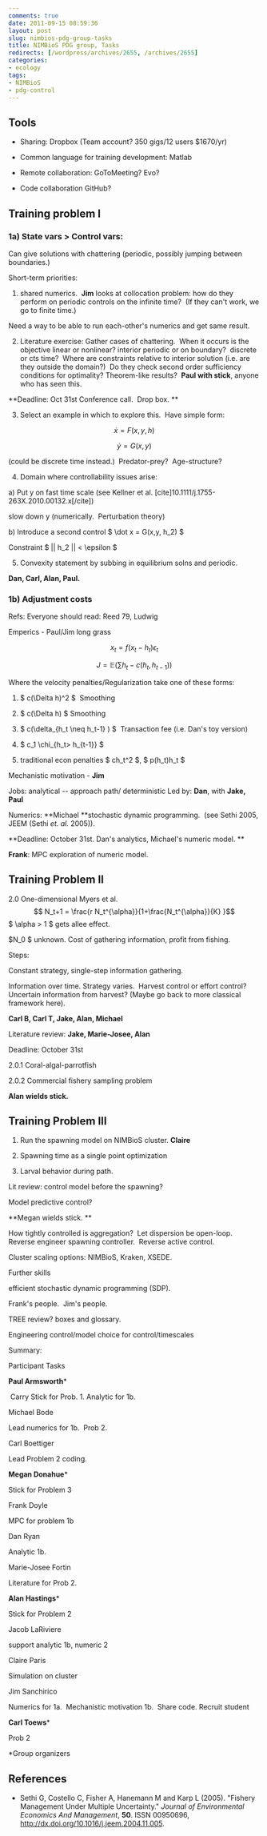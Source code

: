 ```yaml
---
comments: true
date: 2011-09-15 08:59:36
layout: post
slug: nimbios-pdg-group-tasks
title: NIMBioS PDG group, Tasks
redirects: [/wordpress/archives/2655, /archives/2655]
categories:
- ecology
tags:
- NIMBioS
- pdg-control
---
```


## Tools





	
  * Sharing: Dropbox (Team account? 350 gigs/12 users $1670/yr)

	
  * Common language for training development: Matlab

	
  * Remote collaboration: GoToMeeting? Evo?

	
  * Code collaboration GitHub?




## Training problem I




### 1a) State vars > Control vars:


Can give solutions with chattering (periodic, possibly jumping between boundaries.)

Short-term priorities:

1) shared numerics.  **Jim** looks at collocation problem: how do they perform on periodic controls on the infinite time?  (If they can't work, we go to finite time.)

Need a way to be able to run each-other's numerics and get same result.

2) Literature exercise: Gather cases of chattering.  When it occurs is the objective linear or nonlinear? interior periodic or on boundary?  discrete or cts time?  Where are constraints relative to interior solution (i.e. are they outside the domain?)  Do they check second order sufficiency conditions for optimality? Theorem-like results?  **Paul with stick**, anyone who has seen this.

**Deadline: Oct 31st Conference call.  Drop box. **

3) Select an example in which to explore this.  Have simple form:

$$ \dot x = F(x,y, h) $$

$$ \dot y = G(x,y) $$

(could be discrete time instead.)  Predator-prey?  Age-structure?

4) Domain where controllability issues arise:

a) Put y on fast time scale (see Kellner et al. [cite]10.1111/j.1755-263X.2010.00132.x[/cite])

slow down y (numerically.  Perturbation theory)

b) Introduce a second control $ \dot x = G(x,y, h_2) $

Constraint $ || h_2 || < \epsilon $

5) Convexity statement by subbing in equilibrium solns and periodic.

**Dan, Carl, Alan, Paul.**


### 1b) Adjustment costs


Refs: Everyone should read: Reed 79, Ludwig

Emperics - Paul/Jim long grass

$$ x_t = f(x_t -h_t) \epsilon_t $$

$$ J = \mathbb{E} \left( \sum h_t -c(h_t, h_{t-1} ) \right)$$

Where the velocity penalties/Regularization take one of these forms:

1) $ c(\Delta h)^2 $  Smoothing

2) $ c(\Delta h) $ Smoothing

3) $ c(\delta_{h_t \neq h_t-1} ) $  Transaction fee (i.e. Dan's toy version)

4) $ c_1 \chi_{h_t> h_{t-1}} $

5) traditional econ penalties $ ch_t^2 $, $ p(h_t)h_t $

Mechanistic motivation - **Jim**

Jobs: analytical -- approach path/ deterministic Led by: **Dan**, with **Jake, Paul**

Numerics: **Michael **stochastic dynamic programming.  (see Sethi 2005, JEEM (Sethi _et. al._ 2005)).

**Deadline: October 31st. Dan's analytics, Michael's numeric model. **

**Frank**: MPC exploration of numeric model.


## Training Problem II


2.0 One-dimensional Myers et al.
$$ N_t+1 = \frac{r N_t^{\alpha}}{1+\frac{N_t^{\alpha}}{K} }$$
$ \alpha > 1 $ gets allee effect.

$N_0 $ unknown. Cost of gathering information, profit from fishing.

Steps:

Constant strategy, single-step information gathering.

Information over time. Strategy varies.  Harvest control or effort control? Uncertain information from harvest? (Maybe go back to more classical framework here).

**Carl B, Carl T, Jake, Alan, Michael**

Literature review: **Jake, Marie-Josee, Alan**

Deadline: October 31st

2.0.1 Coral-algal-parrotfish

2.0.2 Commercial fishery sampling problem

**Alan wields stick.**


## Training Problem III


1) Run the spawning model on NIMBioS cluster. **Claire**

2) Spawning time as a single point optimization

3) Larval behavior during path.

Lit review: control model before the spawning?

Model predictive control?

**Megan wields stick. **

How tightly controlled is aggregation?  Let dispersion be open-loop.  Reverse engineer spawning controller.  Reverse active control.

Cluster scaling options: NIMBioS, Kraken, XSEDE.

Further skills

efficient stochastic dynamic programming (SDP).

Frank's people.  Jim's people.

TREE review? boxes and glossary.

Engineering control/model choice for control/timescales

Summary:







Participant
Tasks






**Paul Armsworth***


 Carry Stick for Prob. 1. Analytic for 1b.








Michael Bode


Lead numerics for 1b.  Prob 2.








Carl Boettiger


Lead Problem 2 coding.








**Megan Donahue***


Stick for Problem 3








Frank Doyle


MPC for problem 1b








Dan Ryan


Analytic 1b.








Marie-Josee Fortin


Literature for Prob 2.








**Alan Hastings***


Stick for Problem 2








Jacob LaRiviere


support analytic 1b, numeric 2








Claire Paris


Simulation on cluster








Jim Sanchirico


Numerics for 1a.  Mechanistic motivation 1b.  Share code. Recruit student








**Carl Toews***


Prob 2






*Group organizers

## References


- Sethi G, Costello C, Fisher A, Hanemann M and Karp L (2005).
"Fishery Management Under Multiple Uncertainty."
*Journal of Environmental Economics And Management*, **50**.
ISSN 00950696, <a href="http://dx.doi.org/10.1016/j.jeem.2004.11.005">http://dx.doi.org/10.1016/j.jeem.2004.11.005</a>.
